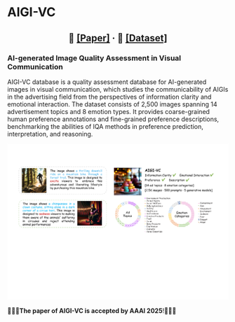 <h1 align="left">AIGI-VC</h1>
<h2 align="center">📄 <a href="https://example.com/paper" target="_blank">[Paper]</a> · 🎨 <a href="https://example.com/paper" target="_blank">[Dataset]</a></h2>
<h3 align="left">AI-generated Image Quality Assessment in Visual Communication</h3>

AIGI-VC database is a quality assessment database for AI-generated images in visual communication, which studies the communicability of AIGIs in the advertising field from the perspectives of information clarity and emotional interaction. The dataset consists of 2,500 images spanning 14 advertisement topics and 8 emotion types. It provides coarse-grained human preference annotations and fine-grained preference descriptions, benchmarking the abilities of IQA methods in preference prediction, interpretation, and reasoning.

<p align="center">
    <img src="figures/dataset-overview.pdf" width="700px">
</p>

🎉🎉🎉**The paper of AIGI-VC is accepted by AAAI 2025**!🎉🎉🎉

